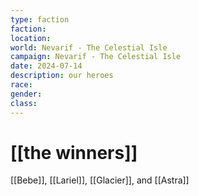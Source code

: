 ```yaml
---
type: faction
faction: 
location: 
world: Nevarif - The Celestial Isle
campaign: Nevarif - The Celestial Isle
date: 2024-07-14
description: our heroes
race: 
gender: 
class:
---
```

# [[the winners]]

[[Bebe]], [[Lariel]], [[Glacier]], and [[Astra]]